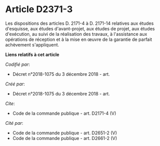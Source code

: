 # Article D2371-3

Les dispositions des articles D. 2171-4 à D. 2171-14 relatives aux études d'esquisse, aux études d'avant-projet, aux études
de projet, aux études d'exécution, au suivi de la réalisation des travaux, à l'assistance aux opérations de réception et à la
mise en œuvre de la garantie de parfait achèvement s'appliquent.

**Liens relatifs à cet article**

_Codifié par_:

  - Décret n°2018-1075 du 3 décembre 2018 - art.

_Créé par_:

  - Décret n°2018-1075 du 3 décembre 2018 - art.

_Cite_:

  - Code de la commande publique - art. D2171-4 (V)

_Cité par_:

  - Code de la commande publique - art. D2651-2 (V)
  - Code de la commande publique - art. D2661-2 (V)
